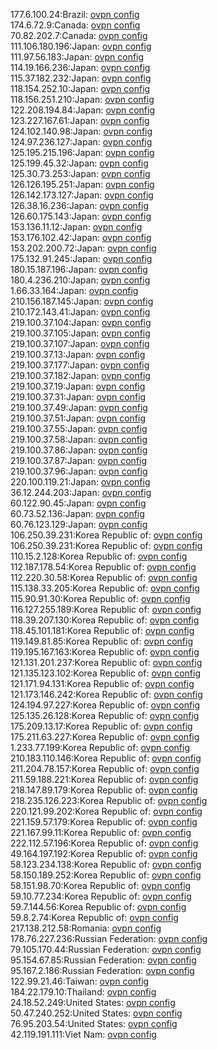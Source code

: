 177.6.100.24:Brazil: [ovpn config](vpn/177_6_100_24.ovpn)  
174.6.72.9:Canada: [ovpn config](vpn/174_6_72_9.ovpn)  
70.82.202.7:Canada: [ovpn config](vpn/70_82_202_7.ovpn)  
111.106.180.196:Japan: [ovpn config](vpn/111_106_180_196.ovpn)  
111.97.56.183:Japan: [ovpn config](vpn/111_97_56_183.ovpn)  
114.19.166.236:Japan: [ovpn config](vpn/114_19_166_236.ovpn)  
115.37.182.232:Japan: [ovpn config](vpn/115_37_182_232.ovpn)  
118.154.252.10:Japan: [ovpn config](vpn/118_154_252_10.ovpn)  
118.156.251.210:Japan: [ovpn config](vpn/118_156_251_210.ovpn)  
122.208.194.84:Japan: [ovpn config](vpn/122_208_194_84.ovpn)  
123.227.167.61:Japan: [ovpn config](vpn/123_227_167_61.ovpn)  
124.102.140.98:Japan: [ovpn config](vpn/124_102_140_98.ovpn)  
124.97.236.127:Japan: [ovpn config](vpn/124_97_236_127.ovpn)  
125.195.215.196:Japan: [ovpn config](vpn/125_195_215_196.ovpn)  
125.199.45.32:Japan: [ovpn config](vpn/125_199_45_32.ovpn)  
125.30.73.253:Japan: [ovpn config](vpn/125_30_73_253.ovpn)  
126.126.195.251:Japan: [ovpn config](vpn/126_126_195_251.ovpn)  
126.142.173.127:Japan: [ovpn config](vpn/126_142_173_127.ovpn)  
126.38.16.236:Japan: [ovpn config](vpn/126_38_16_236.ovpn)  
126.60.175.143:Japan: [ovpn config](vpn/126_60_175_143.ovpn)  
153.136.11.12:Japan: [ovpn config](vpn/153_136_11_12.ovpn)  
153.176.102.42:Japan: [ovpn config](vpn/153_176_102_42.ovpn)  
153.202.200.72:Japan: [ovpn config](vpn/153_202_200_72.ovpn)  
175.132.91.245:Japan: [ovpn config](vpn/175_132_91_245.ovpn)  
180.15.187.196:Japan: [ovpn config](vpn/180_15_187_196.ovpn)  
180.4.236.210:Japan: [ovpn config](vpn/180_4_236_210.ovpn)  
1.66.33.164:Japan: [ovpn config](vpn/1_66_33_164.ovpn)  
210.156.187.145:Japan: [ovpn config](vpn/210_156_187_145.ovpn)  
210.172.143.41:Japan: [ovpn config](vpn/210_172_143_41.ovpn)  
219.100.37.104:Japan: [ovpn config](vpn/219_100_37_104.ovpn)  
219.100.37.105:Japan: [ovpn config](vpn/219_100_37_105.ovpn)  
219.100.37.107:Japan: [ovpn config](vpn/219_100_37_107.ovpn)  
219.100.37.13:Japan: [ovpn config](vpn/219_100_37_13.ovpn)  
219.100.37.177:Japan: [ovpn config](vpn/219_100_37_177.ovpn)  
219.100.37.182:Japan: [ovpn config](vpn/219_100_37_182.ovpn)  
219.100.37.19:Japan: [ovpn config](vpn/219_100_37_19.ovpn)  
219.100.37.31:Japan: [ovpn config](vpn/219_100_37_31.ovpn)  
219.100.37.49:Japan: [ovpn config](vpn/219_100_37_49.ovpn)  
219.100.37.51:Japan: [ovpn config](vpn/219_100_37_51.ovpn)  
219.100.37.55:Japan: [ovpn config](vpn/219_100_37_55.ovpn)  
219.100.37.58:Japan: [ovpn config](vpn/219_100_37_58.ovpn)  
219.100.37.86:Japan: [ovpn config](vpn/219_100_37_86.ovpn)  
219.100.37.87:Japan: [ovpn config](vpn/219_100_37_87.ovpn)  
219.100.37.96:Japan: [ovpn config](vpn/219_100_37_96.ovpn)  
220.100.119.21:Japan: [ovpn config](vpn/220_100_119_21.ovpn)  
36.12.244.203:Japan: [ovpn config](vpn/36_12_244_203.ovpn)  
60.122.90.45:Japan: [ovpn config](vpn/60_122_90_45.ovpn)  
60.73.52.136:Japan: [ovpn config](vpn/60_73_52_136.ovpn)  
60.76.123.129:Japan: [ovpn config](vpn/60_76_123_129.ovpn)  
106.250.39.231:Korea Republic of: [ovpn config](vpn/106_250_39_231.ovpn)  
106.250.39.231:Korea Republic of: [ovpn config](vpn/106_250_39_231.ovpn)  
110.15.2.128:Korea Republic of: [ovpn config](vpn/110_15_2_128.ovpn)  
112.187.178.54:Korea Republic of: [ovpn config](vpn/112_187_178_54.ovpn)  
112.220.30.58:Korea Republic of: [ovpn config](vpn/112_220_30_58.ovpn)  
115.138.33.205:Korea Republic of: [ovpn config](vpn/115_138_33_205.ovpn)  
115.90.91.30:Korea Republic of: [ovpn config](vpn/115_90_91_30.ovpn)  
116.127.255.189:Korea Republic of: [ovpn config](vpn/116_127_255_189.ovpn)  
118.39.207.130:Korea Republic of: [ovpn config](vpn/118_39_207_130.ovpn)  
118.45.101.181:Korea Republic of: [ovpn config](vpn/118_45_101_181.ovpn)  
119.149.81.85:Korea Republic of: [ovpn config](vpn/119_149_81_85.ovpn)  
119.195.167.163:Korea Republic of: [ovpn config](vpn/119_195_167_163.ovpn)  
121.131.201.237:Korea Republic of: [ovpn config](vpn/121_131_201_237.ovpn)  
121.135.123.102:Korea Republic of: [ovpn config](vpn/121_135_123_102.ovpn)  
121.171.94.131:Korea Republic of: [ovpn config](vpn/121_171_94_131.ovpn)  
121.173.146.242:Korea Republic of: [ovpn config](vpn/121_173_146_242.ovpn)  
124.194.97.227:Korea Republic of: [ovpn config](vpn/124_194_97_227.ovpn)  
125.135.26.128:Korea Republic of: [ovpn config](vpn/125_135_26_128.ovpn)  
175.209.13.17:Korea Republic of: [ovpn config](vpn/175_209_13_17.ovpn)  
175.211.63.227:Korea Republic of: [ovpn config](vpn/175_211_63_227.ovpn)  
1.233.77.199:Korea Republic of: [ovpn config](vpn/1_233_77_199.ovpn)  
210.183.110.146:Korea Republic of: [ovpn config](vpn/210_183_110_146.ovpn)  
211.204.78.157:Korea Republic of: [ovpn config](vpn/211_204_78_157.ovpn)  
211.59.188.221:Korea Republic of: [ovpn config](vpn/211_59_188_221.ovpn)  
218.147.89.179:Korea Republic of: [ovpn config](vpn/218_147_89_179.ovpn)  
218.235.126.223:Korea Republic of: [ovpn config](vpn/218_235_126_223.ovpn)  
220.121.99.202:Korea Republic of: [ovpn config](vpn/220_121_99_202.ovpn)  
221.159.57.179:Korea Republic of: [ovpn config](vpn/221_159_57_179.ovpn)  
221.167.99.11:Korea Republic of: [ovpn config](vpn/221_167_99_11.ovpn)  
222.112.57.196:Korea Republic of: [ovpn config](vpn/222_112_57_196.ovpn)  
49.164.197.192:Korea Republic of: [ovpn config](vpn/49_164_197_192.ovpn)  
58.123.234.138:Korea Republic of: [ovpn config](vpn/58_123_234_138.ovpn)  
58.150.189.252:Korea Republic of: [ovpn config](vpn/58_150_189_252.ovpn)  
58.151.98.70:Korea Republic of: [ovpn config](vpn/58_151_98_70.ovpn)  
59.10.77.234:Korea Republic of: [ovpn config](vpn/59_10_77_234.ovpn)  
59.7.144.56:Korea Republic of: [ovpn config](vpn/59_7_144_56.ovpn)  
59.8.2.74:Korea Republic of: [ovpn config](vpn/59_8_2_74.ovpn)  
217.138.212.58:Romania: [ovpn config](vpn/217_138_212_58.ovpn)  
178.76.227.236:Russian Federation: [ovpn config](vpn/178_76_227_236.ovpn)  
79.105.170.44:Russian Federation: [ovpn config](vpn/79_105_170_44.ovpn)  
95.154.67.85:Russian Federation: [ovpn config](vpn/95_154_67_85.ovpn)  
95.167.2.186:Russian Federation: [ovpn config](vpn/95_167_2_186.ovpn)  
122.99.21.46:Taiwan: [ovpn config](vpn/122_99_21_46.ovpn)  
184.22.179.10:Thailand: [ovpn config](vpn/184_22_179_10.ovpn)  
24.18.52.249:United States: [ovpn config](vpn/24_18_52_249.ovpn)  
50.47.240.252:United States: [ovpn config](vpn/50_47_240_252.ovpn)  
76.95.203.54:United States: [ovpn config](vpn/76_95_203_54.ovpn)  
42.119.191.111:Viet Nam: [ovpn config](vpn/42_119_191_111.ovpn)  
